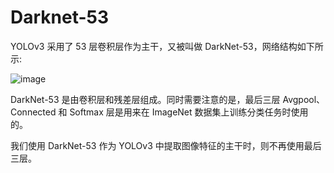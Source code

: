 # Darknet-53
YOLOv3 采用了 53 层卷积层作为主干，又被叫做 DarkNet-53，网络结构如下所示:

![image](https://github.com/user-attachments/assets/e973cfd6-8323-4c53-b685-2d6a6da86846)

DarkNet-53 是由卷积层和残差层组成。同时需要注意的是，最后三层 Avgpool、Connected 和 Softmax 层是用来在 ImageNet 数据集上训练分类任务时使用的。

我们使用 DarkNet-53 作为 YOLOv3 中提取图像特征的主干时，则不再使用最后三层。

